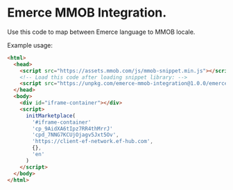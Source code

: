 # Emerce MMOB Integration.

Use this code to map between Emerce language to MMOB locale.

Example usage:

```html
<html>
  <head>
    <script src="https://assets.mmob.com/js/mmob-snippet.min.js"></script>
    <!-- Load this code after loading snippet library: -->
    <script src="https://unpkg.com/emerce-mmob-integration@1.0.0/emerce-mmob-integration.js"></script>
  </head>
  <body>
    <div id="iframe-container"></div>
    <script>
      initMarketplace(
        '#iframe-container'
        'cp_9AidXA6tIpz7RR4thMrrJ'
        'cpd_7NNG7KCUjOjagv5Jxt5Ov',
        'https://client-ef-network.ef-hub.com',
        {},
        'en'
      )
    </script>
  </body>
</html>

```

